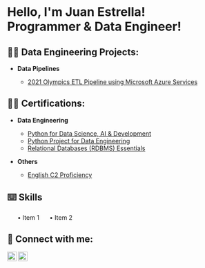 <h1>Hello, I'm Juan Estrella! <br/><a>Programmer & Data Engineer!</a>

<h2>👨‍💻 Data Engineering Projects:</h2>

- <b>Data Pipelines</b>

  - [2021 Olympics ETL Pipeline using Microsoft Azure Services](https://github.com/estrellajuca/2021-olympics-data-engineering-project)
 

<h2>👨‍🎓 Certifications:</h2>

- <b>Data Engineering</b>

  - [Python for Data Science, AI & Development](https://coursera.org/share/7540605108d02f69c4d12636d21624c5)
  - [Python Project for Data Engineering](https://coursera.org/share/cb36160c16bdfa984edbb252af277d93)
  - [Relational Databases (RDBMS) Essentials](https://www.credly.com/badges/b3c6f763-2e21-40f4-9f5e-69cb40dff3fa/linked_in_profile)

- <b>Others</b>

  - [English C2 Proficiency](https://www.iteptest.com/reports/certificate.php?c=yVSUGWs)

 <h2>⌨️ Skills </h2>

 <ul style="list-style-type: none;">
  <li>
    <span style="list-style-type: disc; display: inline-block;">• Item 1</span>
    <span style="list-style-type: disc; display: inline-block; margin-left: 20px;">• Item 2</span>
  </li>
</ul>



<h2> 🤳 Connect with me:</h2>

[<img align="left" alt="JuanEstrella | LinkedIn" width="22px" src="https://cdn.jsdelivr.net/npm/simple-icons@v3/icons/linkedin.svg" />][linkedin]
[<img align="left" alt="JuanEstrella | Email" width="22px" src="https://cdn.jsdelivr.net/npm/simple-icons@3.13.0/icons/mail-dot-ru.svg" />][email]

[email]: mailto:estrellajuca@gmail.com
[linkedin]: https://www.linkedin.com/in/estrella-juan/

